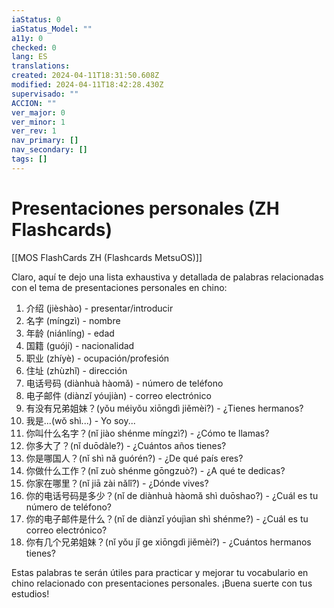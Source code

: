 ```yaml
---
iaStatus: 0
iaStatus_Model: ""
a11y: 0
checked: 0
lang: ES
translations: 
created: 2024-04-11T18:31:50.608Z
modified: 2024-04-11T18:42:28.430Z
supervisado: ""
ACCION: ""
ver_major: 0
ver_minor: 1
ver_rev: 1
nav_primary: []
nav_secondary: []
tags: []
---
```

# Presentaciones personales (ZH Flashcards)

[[MOS FlashCards ZH (Flashcards MetsuOS)]]

Claro, aquí te dejo una lista exhaustiva y detallada de palabras relacionadas con el tema de presentaciones personales en chino:

1. 介绍 (jièshào) - presentar/introducir
2. 名字 (míngzì) - nombre
3. 年龄 (niánlíng) - edad
4. 国籍 (guójí) - nacionalidad
5. 职业 (zhíyè) - ocupación/profesión
6. 住址 (zhùzhǐ) - dirección
7. 电话号码 (diànhuà hàomǎ) - número de teléfono
8. 电子邮件 (diànzǐ yóujiàn) - correo electrónico
9. 有没有兄弟姐妹？(yǒu méiyǒu xiōngdì jiěmèi?) - ¿Tienes hermanos?
10. 我是...(wǒ shì...) - Yo soy...
11. 你叫什么名字？(nǐ jiào shénme míngzì?) - ¿Cómo te llamas?
12. 你多大了？(nǐ duōdàle?) - ¿Cuántos años tienes?
13. 你是哪国人？(nǐ shì nǎ guórén?) - ¿De qué país eres?
14. 你做什么工作？(nǐ zuò shénme gōngzuò?) - ¿A qué te dedicas?
15. 你家在哪里？(nǐ jiā zài nǎlǐ?) - ¿Dónde vives?
16. 你的电话号码是多少？(nǐ de diànhuà hàomǎ shì duōshao?) - ¿Cuál es tu número de teléfono?
17. 你的电子邮件是什么？(nǐ de diànzǐ yóujìan shì shénme?) - ¿Cuál es tu correo electrónico?
18. 你有几个兄弟姐妹？(nǐ yǒu jǐ ge xiōngdì jiěmèi?) - ¿Cuántos hermanos tienes?

Estas palabras te serán útiles para practicar y mejorar tu vocabulario en chino relacionado con presentaciones personales. ¡Buena suerte con tus estudios!
